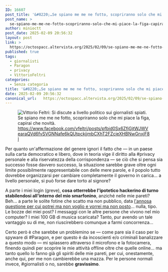 ```yaml
---
ID: 16607
post_title: '&#8220;…Se spiano me me ne fotto, scopriranno solo che mi piace la figa, capirai che novità.&#8221;'
post_name: >
  se-spiano-me-me-ne-fotto-scopriranno-solo-che-mi-piace-la-figa-capirai-che-novita
author: minioctt
post_date: 2025-02-09 20:56:32
layout: post
link: >
  https://octospacc.altervista.org/2025/02/09/se-spiano-me-me-ne-fotto-scopriranno-solo-che-mi-piace-la-figa-capirai-che-novita/
published: true
tags:
  - giornalisti
  - Paragon
  - privacy
  - VittorioFeltri
categories:
  - Senza categoria
title: '&#8220;…Se spiano me me ne fotto, scopriranno solo che mi piace la figa, capirai che novità.&#8221;'
date: 2025-02-09 20:56:32
canonical_url:   https://octospacc.altervista.org/2025/02/09/se-spiano-me-me-ne-fotto-scopriranno-solo-che-mi-piace-la-figa-capirai-che-novita/
---
```

<!-- wp:image {"id":16608,"sizeSlug":"full","linkDestination":"none"} -->
<figure class="wp-block-image size-full"><img src="{{site.cdnurl}}/assets/uploads/2025/02/image-29.png" alt="Vittorio Feltri:
Si discute a livello politico sui giornalisti spiati. Se spiano me me ne fotto, scopriranno solo che mi piace la figa, capirai che novità." class="wp-image-16608"/><figcaption class="wp-element-caption"><a href="https://www.facebook.com/vfeltri/posts/pfbid0Sx6ZfjGjtWJWVearaQVd6fvSVGNNafe6kQUtpckjjmbCXhT2FZcieXHBNwGnxjF8l">https://www.facebook.com/vfeltri/posts/pfbid0Sx6ZfjGjtWJWVearaQVd6fvSVGNNafe6kQUtpckjjmbCXhT2FZcieXHBNwGnxjF8l</a></figcaption></figure>
<!-- /wp:image -->

<!-- wp:paragraph -->
<p></p>
<!-- /wp:paragraph -->

<!-- wp:paragraph -->
<p>Per quanto un'affermazione del genere ignori il fatto che — in un paese sulla carta democratico e libero, dove in teoria vige il diritto alla #privacy personale e alla riservatezza della corrispondenza — se ciò che si pensa sia successo fosse davvero successo, la situazione sarebbe grave oltre ogni limite possibilmente rappresentabile con delle mere parole, e il popolo tutto dovrebbe organizzarsi per cambiare completamente il governo in carica... a livello personale, si può forse dare torto al signore?</p>
<!-- /wp:paragraph -->

<!-- wp:paragraph -->
<p>A parte i miei login (greve), <strong>cosa otterrebbe l'ipotetico hackerino di turno stabilendosi all'interno del mio smarfonino</strong>, anziché nelle mie pareti? Beh... a parte le solite fotine che scatto ma non pubblico, data <a href="/microblog-mirror/2025/01/10/octo-e-la-frizioctt/">l'annosa questione per cui potrei ma non voglio e vorrei ma non posto</a>... nulla, tipo. Le bozze dei miei post? I messaggi con le altre persone che vivono nel mio computer? I miei 100 GB di musica scaricata? Tanto, pur avendo un tale vantaggio su di me, non riuscirebbero comunque a farmi concorrenza...</p>
<!-- /wp:paragraph -->

<!-- wp:paragraph -->
<p>Certo però è che sarebbe un problemino se — come pare sia il caso per lo spyware di #Paragon, e per questo è da incoscienti e/o criminali banalizzare a questo modo — mi spiassero attraverso il microfono e la fotocamera, finendo quindi per scoprire le mie attività offline oltre che quelle online... ma tanto quello lo fanno già gli spiriti delle mie pareti, per cui, onestamente, anche qui, per me non cambierebbe una mazza. Per le persone normali invece, #giornalisti o no, sarebbe <strong>gravissimo</strong>.</p>
<!-- /wp:paragraph -->